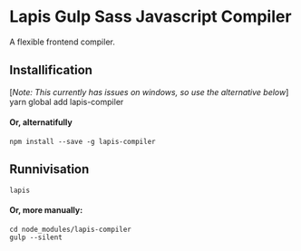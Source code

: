 # Lapis Gulp Sass Javascript Compiler
A flexible frontend compiler.

## Installification
[*Note: This currently has issues on windows, so use the alternative below*]
	yarn global add lapis-compiler

#### Or, alternatifully

	npm install --save -g lapis-compiler

## Runnivisation
	lapis

#### Or, more manually:
	cd node_modules/lapis-compiler
	gulp --silent
